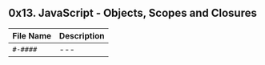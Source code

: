## 0x13. JavaScript - Objects, Scopes and Closures

| File Name | Description     |
| ------------ | ------------    |
| `#-####` | --- |

